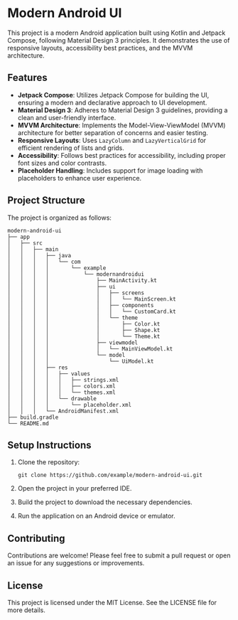 # Modern Android UI

This project is a modern Android application built using Kotlin and Jetpack Compose, following Material Design 3 principles. It demonstrates the use of responsive layouts, accessibility best practices, and the MVVM architecture.

## Features

- **Jetpack Compose**: Utilizes Jetpack Compose for building the UI, ensuring a modern and declarative approach to UI development.
- **Material Design 3**: Adheres to Material Design 3 guidelines, providing a clean and user-friendly interface.
- **MVVM Architecture**: Implements the Model-View-ViewModel (MVVM) architecture for better separation of concerns and easier testing.
- **Responsive Layouts**: Uses `LazyColumn` and `LazyVerticalGrid` for efficient rendering of lists and grids.
- **Accessibility**: Follows best practices for accessibility, including proper font sizes and color contrasts.
- **Placeholder Handling**: Includes support for image loading with placeholders to enhance user experience.

## Project Structure

The project is organized as follows:

```
modern-android-ui
├── app
│   ├── src
│   │   ├── main
│   │   │   ├── java
│   │   │   │   └── com
│   │   │   │       └── example
│   │   │   │           └── modernandroidui
│   │   │   │               ├── MainActivity.kt
│   │   │   │               ├── ui
│   │   │   │               │   ├── screens
│   │   │   │               │   │   └── MainScreen.kt
│   │   │   │               │   ├── components
│   │   │   │               │   │   └── CustomCard.kt
│   │   │   │               │   └── theme
│   │   │   │               │       ├── Color.kt
│   │   │   │               │       ├── Shape.kt
│   │   │   │               │       └── Theme.kt
│   │   │   │               ├── viewmodel
│   │   │   │               │   └── MainViewModel.kt
│   │   │   │               └── model
│   │   │   │                   └── UiModel.kt
│   │   │   ├── res
│   │   │   │   ├── values
│   │   │   │   │   ├── strings.xml
│   │   │   │   │   ├── colors.xml
│   │   │   │   │   └── themes.xml
│   │   │   │   └── drawable
│   │   │   │       └── placeholder.xml
│   │   │   └── AndroidManifest.xml
├── build.gradle
└── README.md
```

## Setup Instructions

1. Clone the repository:
   ```
   git clone https://github.com/example/modern-android-ui.git
   ```

2. Open the project in your preferred IDE.

3. Build the project to download the necessary dependencies.

4. Run the application on an Android device or emulator.

## Contributing

Contributions are welcome! Please feel free to submit a pull request or open an issue for any suggestions or improvements.

## License

This project is licensed under the MIT License. See the LICENSE file for more details.